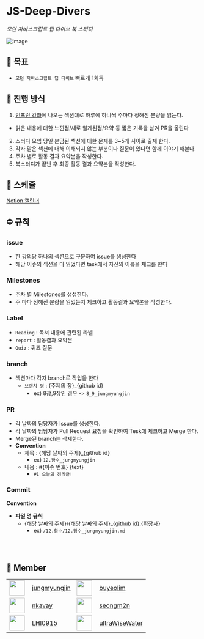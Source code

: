 # JS-Deep-Divers
*모던 자바스크립트 딥 다이브 북 스터디*

![image](https://user-images.githubusercontent.com/36308113/224690413-fac1e4e7-f068-49c4-812b-aeac609a96d0.png) 

## 🎯 목표

- `모던 자바스크립트 딥 다이브` 빠르게 1회독

## 📎 진행 방식

1. [인프런 강좌](https://www.inflearn.com/course/%EB%AA%A8%EB%8D%98-%EC%9E%90%EB%B0%94%EC%8A%A4%ED%81%AC%EB%A6%BD%ED%8A%B8-%EB%94%A5%EB%8B%A4%EC%9D%B4%EB%B8%8C)에 나오는 섹션대로 하루에 하나씩 주마다 정해진 분량을 읽는다.
 - 읽은 내용에 대한 느낀점/새로 알게된점/요약 등 짧은 기록을 남겨 PR을 올린다
2. 스터디 모임 당일 분담된 섹션에 대한 문제를 3~5개 사이로 출제 한다.
3. 각자 맡은 섹션에 대해 이해되지 않는 부분이나 질문이 있다면 함께 이야기 해본다.
4. 주차 별로 활동 결과 요약본을 작성한다.
5. 북스터디가 끝난 후 최종 활동 결과 요약본을 작성한다.

## 📅 스케쥴
[Notion 캘린더](https://molly05b.notion.site/f8f5935df51747b2a98a632bb5d707b3?v=8e03969f7e9d4e08a5d7cc5c08c8a9a7)


## ⛔️ 규칙
### issue

- 한 강의당 하나의 섹션으로 구분하여 issue를 생성한다
- 해당 이슈의 섹션을 다 읽었다면 task에서 자신의 이름을 체크를 한다

### Milestones

- 주차 별 Milestones를 생성한다.
- 주 마다 정해진 분량을 읽었는지 체크하고 활동결과 요약본을 작성한다.

### Label

- `Reading` : 독서 내용에 관련된 라벨
- `report` : 활동결과 요약본
- `Quiz` : 퀴즈 질문

### branch

- 섹션마다 각자 branch로 작업을 한다
    - `브랜치 명`  : {주제의 장}_{github id}
        - ex) 8장,9장인 경우 -> `8_9_jungmyungjin` 

### PR

- 각 날짜의 담당자가 Issue를 생성한다.
- 각 날짜의 담당자가 Pull Request 요청을 확인하여 Tesk에 체크하고 Merge 한다.
- Merge된 branch는 삭제한다.
- **Convention**
    - 제목 : {해당 날짜의 주제}_{github id}
        - ex) `12.함수_jungmyungjin`
    - 내용 : #{이슈 번호} {text}
        - `#1 오늘의 정리글!`

### Commit

**Convention**

- **파일 명 규칙**
    - {해당 날짜의 주제}/{해당 날짜의 주제}_{github id}.{확장자}
        - ex) `/12.함수/12.함수_jungmyungjin.md`   
<br/>
<br/>

## 🧸 Member

|     |     |     |     | 
|-----|-----|-----|-----|
| <img align="left" width="40" height="40" src="https://avatars.githubusercontent.com/u/36308113?s=96&v=4"> | [jungmyungjin](https://github.com/jungmyungjin) | <img align="left" width="40" height="40" src="https://avatars.githubusercontent.com/u/48405400?v=4"> | [buyeolim](https://github.com/buyeolim) |
| <img align="left" width="40" height="40" src="https://avatars.githubusercontent.com/u/88541598?v=4"> | [nkavay](https://github.com/nkavay) | <img align="left" width="40" height="40" src="https://avatars.githubusercontent.com/u/62044613?v=4"> | [seongm2n](https://github.com/seongm2n) |
| <img align="left" width="40" height="40" src="https://avatars.githubusercontent.com/u/41470637?v=4"> | [LHI0915](https://github.com/LHI0915) | <img align="left" width="40" height="40" src="https://avatars.githubusercontent.com/u/123616498?v=4"> | [ultraWiseWater](https://github.com/ultraWiseWater) |

